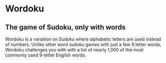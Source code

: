 # Wordoku
## The game of Sudoku, only with words
Wordoku is a variation on Sudoku where alphabetic letters are used instead of numbers.
Unlike other word sudoku games with just a few 9 letter words, Wordoku challenges you with
with a list of nearly 1,000 of the most commonly used 9-letter English words.
